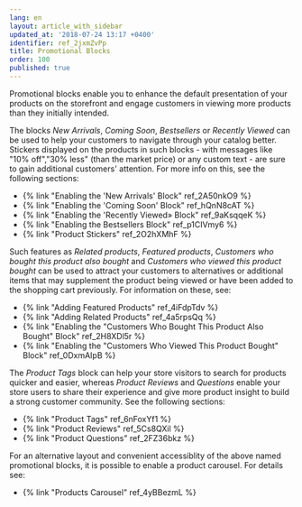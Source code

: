 ```yaml
---
lang: en
layout: article_with_sidebar
updated_at: '2018-07-24 13:17 +0400'
identifier: ref_2jxmZvPp
title: Promotional Blocks
order: 100
published: true
---
```

Promotional blocks enable you to enhance the default presentation of your products on the storefront and engage customers in viewing more products than they initially intended. 

The blocks _New Arrivals_, _Coming Soon_, _Bestsellers_ or _Recently Viewed_ can be used to help your customers to navigate through your catalog better. Stickers displayed on the products in such blocks - with messages like "10% off","30% less" (than the market price) or any custom text - are sure to gain additional customers' attention. For more info on this, see the following sections:
   
  * {% link "Enabling the 'New Arrivals' Block" ref_2A50nkO9 %}
  * {% link "Enabling the 'Coming Soon' Block" ref_hQnN8cAT %}
  * {% link "Enabling the 'Recently Viewed» Block" ref_9aKsqqeK %}
  * {% link "Enabling the Bestsellers Block" ref_p1CIVmy6 %}
  * {% link "Product Stickers" ref_2O2hXMhF %}

Such features as _Related products_, _Featured products_, _Customers who bought this product also bought_ and _Customers who viewed this product bought_ can be used to attract your customers to alternatives or additional items that may supplement the product being viewed or have been added to the shopping cart previously. For information on these, see: 

   * {% link "Adding Featured Products" ref_4iFdpTdv %}
   * {% link "Adding Related Products" ref_4a5rpsQq %}
   * {% link "Enabling the "Customers Who Bought This Product Also Bought" Block" ref_2H8XDl5r %}
   * {% link "Enabling the "Customers Who Viewed This Product Bought" Block" ref_0DxmAIpB %}

The _Product Tags_ block can help your store visitors to search for products quicker and easier, whereas _Product Reviews_ and _Questions_ enable your store users to share their experience and give more product insight to build a strong customer community. See the following sections:

   * {% link "Product Tags" ref_6nFoxYf1 %}
   * {% link "Product Reviews" ref_5Cs8QXil %}
   * {% link "Product Questions" ref_2FZ36bkz %}

For an alternative layout and convenient accessiblity of the above named promotional blocks, it is possible to enable a product carousel. For details see:
   
   * {% link "Products Carousel" ref_4yBBezmL %}
